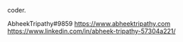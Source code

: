 coder.



AbheekTripathy#9859
           https://www.abheektripathy.com
           https://www.linkedin.com/in/abheek-tripathy-57304a221/

<!---
abheektripathy/abheektripathy is a ✨ special ✨ repository because its `README.md` (this file) appears on your GitHub profile.
You can click the Preview link to take a look at your changes.
--->
